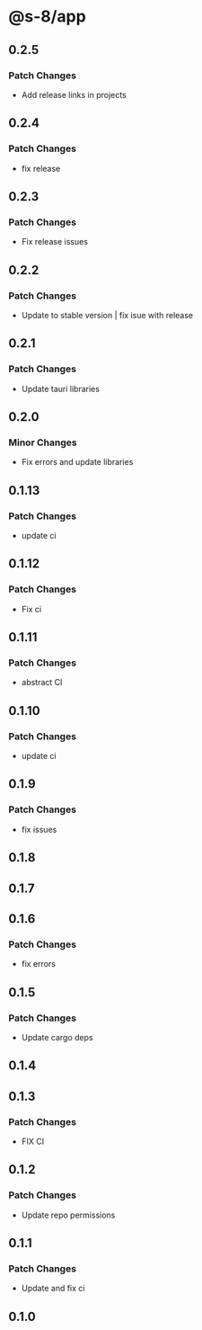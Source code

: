 # @s-8/app

## 0.2.5

### Patch Changes

- Add release links in projects

## 0.2.4

### Patch Changes

- fix release

## 0.2.3

### Patch Changes

- Fix release issues

## 0.2.2

### Patch Changes

- Update to stable version | fix isue with release

## 0.2.1

### Patch Changes

- Update tauri libraries

## 0.2.0

### Minor Changes

- Fix errors and update libraries

## 0.1.13

### Patch Changes

- update ci

## 0.1.12

### Patch Changes

- Fix ci

## 0.1.11

### Patch Changes

- abstract CI

## 0.1.10

### Patch Changes

- update ci

## 0.1.9

### Patch Changes

- fix issues

## 0.1.8

## 0.1.7

## 0.1.6

### Patch Changes

- fix errors

## 0.1.5

### Patch Changes

- Update cargo deps

## 0.1.4

## 0.1.3

### Patch Changes

- FIX CI

## 0.1.2

### Patch Changes

- Update repo permissions

## 0.1.1

### Patch Changes

- Update and fix ci

## 0.1.0

